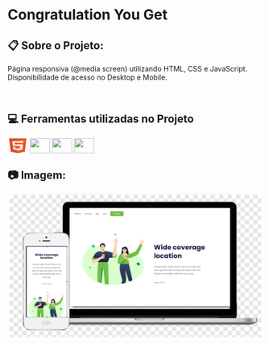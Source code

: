 <h1>Congratulation You Get</h1>
<h2>📋 Sobre o Projeto:</h2>
<p>Página responsiva (@media screen) utilizando HTML, CSS e JavaScript. Disponibilidade de acesso no Desktop e Mobile.</p>
<br>
<h2>💻 Ferramentas utilizadas no Projeto</h2>
<div style= "display:inline_block">
   <img align="center" alt="Higor-HTML" height="30" width="40" src="https://raw.githubusercontent.com/devicons/devicon/master/icons/html5/html5-original.svg">
   <img align="center" height="30" width="40 "src="https://cdn.jsdelivr.net/gh/devicons/devicon@latest/icons/css3/css3-original.svg" /> 
   <img align="center" height="30" width="40 " src="https://cdn.jsdelivr.net/gh/devicons/devicon@latest/icons/javascript/javascript-original.svg" />
   <img align="center" height="30" width="40 " src="https://cdn.jsdelivr.net/gh/devicons/devicon@latest/icons/figma/figma-original.svg" />
 </div>
 <h2>📷 Imagem:</h2>
 <img src="./img/Tela de Apresentação.png">


 
